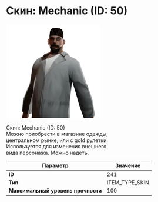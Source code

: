 # Скин: Mechanic (ID: 50)

![Item Image](../img/241.webp?raw=true)

Скин: Mechanic (ID: 50)<br>Можно приобрести в магазине одежды,<br>центральном рынке, или с gold рулетки.<br>Используется для изменения внешнего<br>вида персонажа. Можно надеть.


| Параметр | Значение |
|----------|----------|
| **ID** | 241 |
| **Тип** | ITEM_TYPE_SKIN |
| **Максимальный уровень прочности** | 100 |

